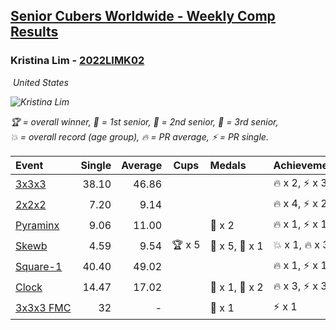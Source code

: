 <style>table {white-space: nowrap;}</style>
<link rel="stylesheet" type="text/css" href="/scw-comp/css/flags.css" />

## [Senior Cubers Worldwide - Weekly Comp Results](/scw-comp/results/)
### Kristina Lim - [2022LIMK02](https://www.worldcubeassociation.org/persons/2022LIMK02)

<i class="flag flag-US" />&nbsp;United States

![Kristina Lim](1670987100.jpg)

<span style="white-space: nowrap;">🏆 = overall winner</span>, <span style="white-space: nowrap;">🥇 = 1st senior</span>, <span style="white-space: nowrap;">🥈 = 2nd senior</span>, <span style="white-space: nowrap;">🥉 = 3rd senior</span>, <span style="white-space: nowrap;">💥 = overall record (age group)</span>, <span style="white-space: nowrap;">🔥 = PR average</span>, <span style="white-space: nowrap;">⚡ = PR single</span>.

| Event | Single | Average | Cups | Medals | Achievements|
| :-- | --: | --: | :--: | :-- | :-- |
| [3x3x3](333.md) | 38.10 | 46.86 |  |  | 🔥 x 2, ⚡ x 3 |
| [2x2x2](222.md) | 7.20 | 9.14 |  |  | 🔥 x 4, ⚡ x 2 |
| [Pyraminx](pyram.md) | 9.06 | 11.00 |  | 🥉 x 2 | 🔥 x 1, ⚡ x 1 |
| [Skewb](skewb.md) | 4.59 | 9.54 | 🏆 x 5 | 🥇 x 5, 🥉 x 1 | 💥 x 1, 🔥 x 3, ⚡ x 3 |
| [Square-1](sq1.md) | 40.40 | 49.02 |  |  | 🔥 x 1, ⚡ x 1 |
| [Clock](clock.md) | 14.47 | 17.02 |  | 🥈 x 1, 🥉 x 2 | 🔥 x 3, ⚡ x 3 |
| [3x3x3 FMC](333fm.md) | 32 | - |  | 🥈 x 1 | ⚡ x 1 |

<!-- Global site tag (gtag.js) - Google Analytics -->
<script async src="https://www.googletagmanager.com/gtag/js?id=UA-86348435-3"></script>
<script>window.dataLayer = window.dataLayer || []; function gtag() {dataLayer.push(arguments);} gtag('js', new Date()); gtag('config', 'UA-86348435-3');</script>

